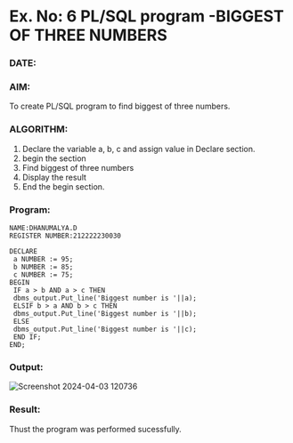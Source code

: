 # Ex. No: 6 PL/SQL program -BIGGEST OF THREE NUMBERS  
### DATE: 
### AIM: 
To create PL/SQL program to find biggest of three numbers.

### ALGORITHM:
1. Declare the variable a, b, c and assign value in Declare section.
2. begin the section
3. Find biggest of three numbers 
4. Display the result 
5. End the begin section.

### Program:
```
NAME:DHANUMALYA.D
REGISTER NUMBER:212222230030
```
```
DECLARE
 a NUMBER := 95;
 b NUMBER := 85;
 c NUMBER := 75;
BEGIN
 IF a > b AND a > c THEN
 dbms_output.Put_line('Biggest number is '||a);
 ELSIF b > a AND b > c THEN
 dbms_output.Put_line('Biggest number is '||b);
 ELSE
 dbms_output.Put_line('Biggest number is '||c);
 END IF;
END;
```

### Output:
![Screenshot 2024-04-03 120736](https://github.com/Dhanudhanaraj/DBMS/assets/119218812/4c4d54b0-b1f1-4bad-be3f-d50e47a589dc)

### Result:
Thust the program was performed sucessfully.

